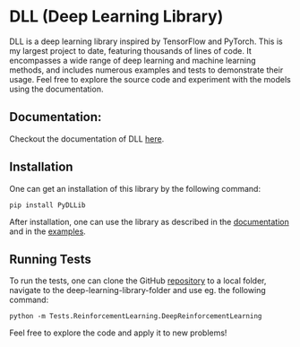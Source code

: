 # DLL (Deep Learning Library)

DLL is a deep learning library inspired by TensorFlow and PyTorch. This is my largest project to date, featuring thousands of lines of code. It encompasses a wide range of deep learning and machine learning methods, and includes numerous examples and tests to demonstrate their usage. Feel free to explore the source code and experiment with the models using the documentation.

## Documentation:

Checkout the documentation of DLL [here](https://naapeli.github.io/deep-learning-library/).

## Installation

One can get an installation of this library by the following command:

```
pip install PyDLLib
```

After installation, one can use the library as described in the [documentation](https://naapeli.github.io/deep-learning-library/api/DLL.html) and in the [examples](https://naapeli.github.io/deep-learning-library/auto_examples/index.html).


## Running Tests

To run the tests, one can clone the GitHub [repository](https://github.com/naapeli/deep-learning-library) to a local folder, navigate to the deep-learning-library-folder and use eg. the following command:

```
python -m Tests.ReinforcementLearning.DeepReinforcementLearning
```

Feel free to explore the code and apply it to new problems!
